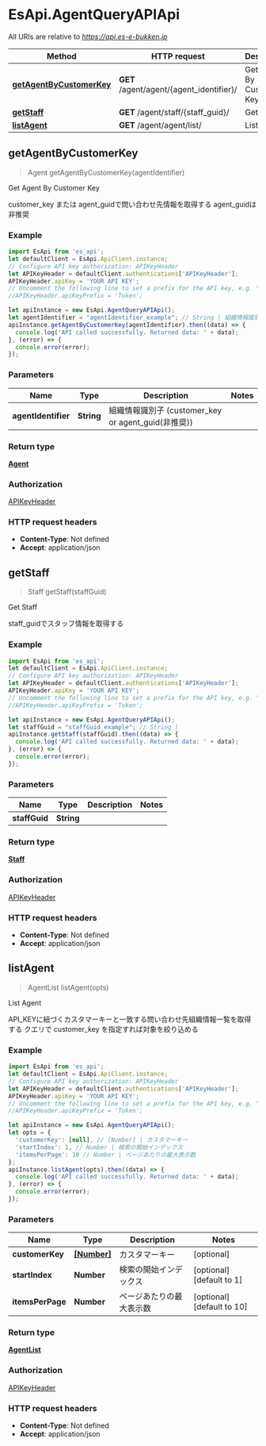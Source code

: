 # EsApi.AgentQueryAPIApi

All URIs are relative to *https://api.es-e-bukken.jp*

Method | HTTP request | Description
------------- | ------------- | -------------
[**getAgentByCustomerKey**](AgentQueryAPIApi.md#getAgentByCustomerKey) | **GET** /agent/agent/{agent_identifier}/ | Get Agent By Customer Key
[**getStaff**](AgentQueryAPIApi.md#getStaff) | **GET** /agent/staff/{staff_guid}/ | Get Staff
[**listAgent**](AgentQueryAPIApi.md#listAgent) | **GET** /agent/agent/list/ | List Agent



## getAgentByCustomerKey

> Agent getAgentByCustomerKey(agentIdentifier)

Get Agent By Customer Key

customer_key または agent_guidで問い合わせ先情報を取得する agent_guidは非推奨

### Example

```javascript
import EsApi from 'es_api';
let defaultClient = EsApi.ApiClient.instance;
// Configure API key authorization: APIKeyHeader
let APIKeyHeader = defaultClient.authentications['APIKeyHeader'];
APIKeyHeader.apiKey = 'YOUR API KEY';
// Uncomment the following line to set a prefix for the API key, e.g. "Token" (defaults to null)
//APIKeyHeader.apiKeyPrefix = 'Token';

let apiInstance = new EsApi.AgentQueryAPIApi();
let agentIdentifier = "agentIdentifier_example"; // String | 組織情報識別子 (customer_key or agent_guid(非推奨))
apiInstance.getAgentByCustomerKey(agentIdentifier).then((data) => {
  console.log('API called successfully. Returned data: ' + data);
}, (error) => {
  console.error(error);
});

```

### Parameters


Name | Type | Description  | Notes
------------- | ------------- | ------------- | -------------
 **agentIdentifier** | **String**| 組織情報識別子 (customer_key or agent_guid(非推奨)) | 

### Return type

[**Agent**](Agent.md)

### Authorization

[APIKeyHeader](../README.md#APIKeyHeader)

### HTTP request headers

- **Content-Type**: Not defined
- **Accept**: application/json


## getStaff

> Staff getStaff(staffGuid)

Get Staff

staff_guidでスタッフ情報を取得する

### Example

```javascript
import EsApi from 'es_api';
let defaultClient = EsApi.ApiClient.instance;
// Configure API key authorization: APIKeyHeader
let APIKeyHeader = defaultClient.authentications['APIKeyHeader'];
APIKeyHeader.apiKey = 'YOUR API KEY';
// Uncomment the following line to set a prefix for the API key, e.g. "Token" (defaults to null)
//APIKeyHeader.apiKeyPrefix = 'Token';

let apiInstance = new EsApi.AgentQueryAPIApi();
let staffGuid = "staffGuid_example"; // String | 
apiInstance.getStaff(staffGuid).then((data) => {
  console.log('API called successfully. Returned data: ' + data);
}, (error) => {
  console.error(error);
});

```

### Parameters


Name | Type | Description  | Notes
------------- | ------------- | ------------- | -------------
 **staffGuid** | **String**|  | 

### Return type

[**Staff**](Staff.md)

### Authorization

[APIKeyHeader](../README.md#APIKeyHeader)

### HTTP request headers

- **Content-Type**: Not defined
- **Accept**: application/json


## listAgent

> AgentList listAgent(opts)

List Agent

API_KEYに紐づくカスタマーキーと一致する問い合わせ先組織情報一覧を取得する  クエリで customer_key を指定すれば対象を絞り込める

### Example

```javascript
import EsApi from 'es_api';
let defaultClient = EsApi.ApiClient.instance;
// Configure API key authorization: APIKeyHeader
let APIKeyHeader = defaultClient.authentications['APIKeyHeader'];
APIKeyHeader.apiKey = 'YOUR API KEY';
// Uncomment the following line to set a prefix for the API key, e.g. "Token" (defaults to null)
//APIKeyHeader.apiKeyPrefix = 'Token';

let apiInstance = new EsApi.AgentQueryAPIApi();
let opts = {
  'customerKey': [null], // [Number] | カスタマーキー
  'startIndex': 1, // Number | 検索の開始インデックス
  'itemsPerPage': 10 // Number | ページあたりの最大表示数
};
apiInstance.listAgent(opts).then((data) => {
  console.log('API called successfully. Returned data: ' + data);
}, (error) => {
  console.error(error);
});

```

### Parameters


Name | Type | Description  | Notes
------------- | ------------- | ------------- | -------------
 **customerKey** | [**[Number]**](Number.md)| カスタマーキー | [optional] 
 **startIndex** | **Number**| 検索の開始インデックス | [optional] [default to 1]
 **itemsPerPage** | **Number**| ページあたりの最大表示数 | [optional] [default to 10]

### Return type

[**AgentList**](AgentList.md)

### Authorization

[APIKeyHeader](../README.md#APIKeyHeader)

### HTTP request headers

- **Content-Type**: Not defined
- **Accept**: application/json

